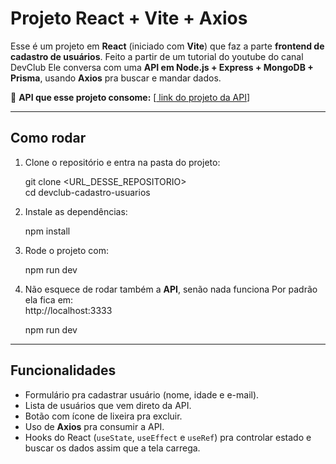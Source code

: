 #  Projeto React + Vite + Axios

Esse é um projeto em **React** (iniciado com **Vite**) que faz a parte **frontend de cadastro de usuários**. Feito a partir de um tutorial do youtube do canal DevClub
Ele conversa com uma **API em Node.js + Express + MongoDB + Prisma**, usando **Axios** pra buscar e mandar dados.

🔗 **API que esse projeto consome:** [[ link do projeto da API](https://github.com/jean-meandonca/api-rest-node)]

---

##  Como rodar

1. Clone o repositório e entra na pasta do projeto:

   git clone <URL_DESSE_REPOSITORIO>  
   cd devclub-cadastro-usuarios  

2. Instale as dependências:

   npm install  

3. Rode o projeto com:

   npm run dev  

4. Não esquece de rodar também a **API**, senão nada funciona 
   Por padrão ela fica em:  
   http://localhost:3333  

   npm run dev
---

## Funcionalidades

- Formulário pra cadastrar usuário (nome, idade e e-mail).  
- Lista de usuários que vem direto da API.  
- Botão com ícone de lixeira pra excluir.  
- Uso de **Axios** pra consumir a API.  
- Hooks do React (`useState`, `useEffect` e `useRef`) pra controlar estado e buscar os dados assim que a tela carrega.  

